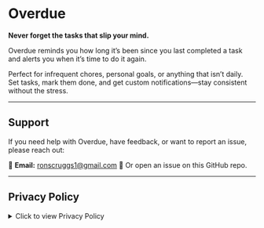 # Overdue

**Never forget the tasks that slip your mind.**

Overdue reminds you how long it’s been since you last completed a task and alerts you when it’s time to do it again.

Perfect for infrequent chores, personal goals, or anything that isn’t daily.  
Set tasks, mark them done, and get custom notifications—stay consistent without the stress.

---

## Support

If you need help with Overdue, have feedback, or want to report an issue, please reach out:

📧 **Email:** ronscruggs1@gmail.com
💬 Or open an issue on this GitHub repo.

---

## Privacy Policy

<details>
  <summary>Click to view Privacy Policy</summary>

  ### Privacy Policy for Overdue
  **Effective Date:** August 29, 2025

  Your privacy is important to us. This policy explains how the Overdue app handles information.

  #### Information We Collect
  Overdue does **not** collect, store, or share any personal information.

  - No user data is collected.  
  - No analytics or tracking tools are used.  
  - No third-party services are integrated.  

  #### Contact
  If you have any questions or concerns about this Privacy Policy, please contact us:

  📧 ronscruggs1@gmail.com 

  ---

  © 2025 Overdue
</details>
